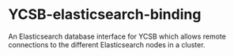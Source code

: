 # YCSB-elasticsearch-binding
An Elasticsearch database interface for YCSB which allows remote connections to the different Elasticsearch nodes in a cluster. 
